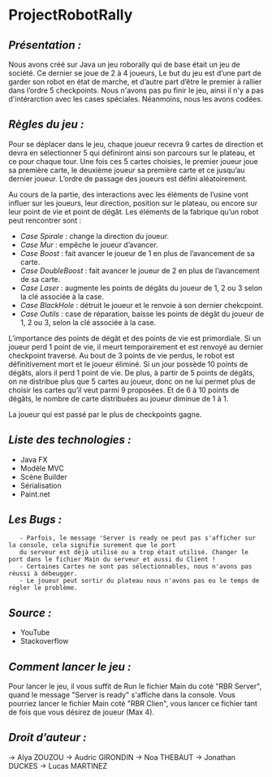 # ProjectRobotRally

## _Présentation :_ 
Nous avons créé sur Java un jeu roborally qui de base était un jeu de société. Ce dernier se joue de 2 à 4 joueurs, Le but du jeu est d’une part de garder son robot en état de marche, et d’autre part d’être le premier à rallier dans l’ordre 5 checkpoints. Nous n'avons pas pu finir le jeu, ainsi il n'y a pas d'intérarction avec les cases spéciales. Néanmoins, nous les avons codées. 

## _Règles du jeu :_
Pour se déplacer dans le jeu, chaque joueur recevra 9 cartes de direction et devra en sélectionner 5 qui définiront ainsi son parcours sur le plateau, et ce pour chaque tour. 
Une fois ces 5 cartes choisies, le premier joueur joue sa première carte, le deuxième joueur sa première carte et ce jusqu’au dernier joueur. L’ordre de passage des joueurs est défini aléatoirement.

Au cours de la partie, des interactions avec les éléments de l’usine vont influer sur les joueurs, leur direction, position sur le plateau, ou encore sur leur point de vie et point de dégât.
Les éléments de la fabrique qu’un robot peut rencontrer sont :
-	*Case Spirale* : change la direction du joueur.
-	*Case Mur* : empêche le joueur d’avancer.
-	*Case Boost* :  fait avancer le joueur de 1 en plus de l’avancement de sa carte.
-	*Case DoubleBoost* : fait avancer le joueur de 2 en plus de l’avancement de sa carte.
-	*Case Laser* : augmente les points de dégâts du joueur de 1, 2 ou 3 selon la clé associée à la case.
-	*Case BlackHole* : détruit le joueur et le renvoie à son dernier chekcpoint.
-	*Case Outils* : case de réparation, baisse les points de dégât du joueur de 1, 2 ou 3, selon la clé associée à la case.

L’importance des points de dégât et des points de vie est primordiale. 
Si un joueur perd 1 point de vie, il meurt temporairement et est renvoyé au dernier checkpoint traversé. Au bout de 3 points de vie perdus, le robot est définitivement mort et le joueur éliminé.
Si un jour possède 10 points de dégâts, alors il perd 1 point de vie. De plus, à partir de 5 points de dégâts, on ne distribue plus que 5 cartes au joueur, donc on ne lui permet plus de choisir les cartes qu’il veut parmi 9 proposées. Et de 6 à 10 points de dégâts, le nombre de carte distribuées au joueur diminue de 1 à 1.

La joueur qui est passé par le plus de checkpoints gagne.	


## _Liste des technologies :_
-	Java FX
-	Modèle MVC
-	Scène Builder
-	Sérialisation
-	Paint.net

## _Les Bugs :_
       - Parfois, le message 'Server is ready ne peut pas s'afficher sur la console, cela signifie surement que le port 
       du serveur est déjà utilisé ou a trop était utilisé. Changer le port dans le fichier Main du serveur et aussi du Client !
       - Certaines Cartes ne sont pas sélectionnables, nous n'avons pas réussi à débeugger. 
       - Le joueur peut sortir du plateau nous n'avons pas eu le temps de régler le problème. 

## _Source :_
-	YouTube
-	Stackoverflow


## _Comment lancer le jeu :_

Pour lancer le jeu, il vous suffit de Run le fichier Main du coté "RBR Server", quand le message "Server is ready" s'affiche dans la console. 
Vous pourriez lancer le fichier Main coté "RBR Clien", vous lancer ce fichier tant de fois que vous désirez de joueur (Max 4). 

## _Droit d’auteur :_
-> Alya ZOUZOU
-> Audric GIRONDIN
-> Noa THEBAUT
-> Jonathan DUCKES
-> Lucas MARTINEZ
